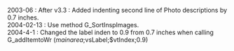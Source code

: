 2003-06 : After v3.3 : Added indenting second line of Photo descriptions by 0.7 inches.  2004-02-13 : Use method G_SortInspImages.  2004-4-1 : Changed the label inden to 0.9 from 0.7 inches when calling G_addItemtoWr ($mainarea;$vsLabel;$vtIndex;0.9)